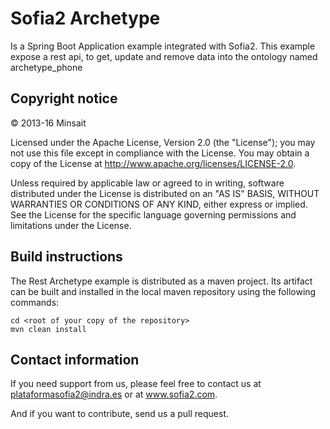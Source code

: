 <h1>Sofia2 Archetype</h1>
<p>Is a Spring Boot Application example integrated with Sofia2. This example expose a rest api, to get, update and remove data into the ontology named archetype_phone</p>
<h2>Copyright notice</h2>
<p>© 2013-16 Minsait</p>
<p>Licensed under the Apache License, Version 2.0 (the "License"); you may not use this file except in compliance with the License. You may obtain a copy of the License at <a href="http://www.apache.org/licenses/LICENSE-2.0">http://www.apache.org/licenses/LICENSE-2.0</a>.</p>
<p>Unless required by applicable law or agreed to in writing, software distributed under the License is distributed on an "AS IS" BASIS, WITHOUT WARRANTIES OR CONDITIONS OF ANY KIND, either express or implied. See the License for the specific language governing permissions and limitations under the License.</p>
<h2>Build instructions</h2>
<p>The Rest Archetype example is distributed as a maven project. Its artifact can be built and installed in the local maven repository using the following commands:</p>
<pre><code>cd &lt;root of your copy of the repository&gt;
mvn clean install
</code></pre>

<h2>Contact information</h2>
<p>If you need support from us, please feel free to contact us at <a href="mailto:plataformasofia2@indra.es">plataformasofia2@indra.es</a> or at <a href="http://www.sofia2.com">www.sofia2.com</a>.</p>
<p>And if you want to contribute, send us a pull request.</p>
